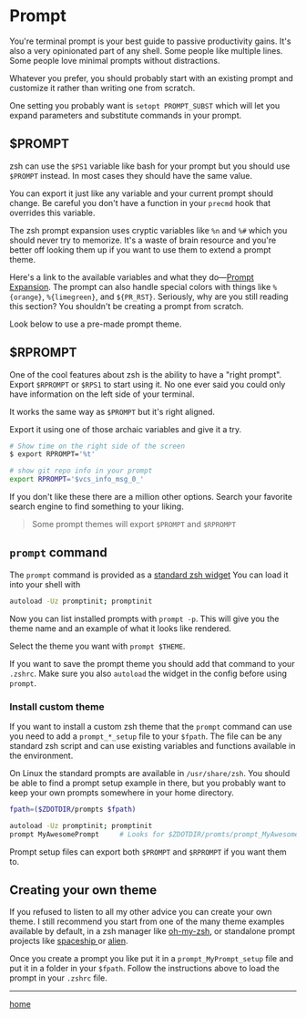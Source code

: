 # Prompt

You're terminal prompt is your best guide to passive productivity gains.
It's also a very opinionated part of any shell.
Some people like multiple lines.
Some people love minimal prompts without distractions.

Whatever you prefer, you should probably start with an existing prompt and customize it rather than writing one from scratch.

One setting you probably want is `setopt PROMPT_SUBST` which will let you expand parameters and substitute commands in your prompt.

## $PROMPT

zsh can use the `$PS1` variable like bash for your prompt but you should use `$PROMPT` instead.
In most cases they should have the same value.

You can export it just like any variable and your current prompt should change.
Be careful you don't have a function in your `precmd` hook that overrides this variable.

The zsh prompt expansion uses cryptic variables like `%n` and `%#` which you should never try to memorize.
It's a waste of brain resource and you're better off looking them up if you want to use them to extend a prompt theme.

Here's a link to the available variables and what they do&mdash;[Prompt Expansion](http://zsh.sourceforge.net/Doc/Release/Prompt-Expansion.html).
The prompt can also handle special colors with things like `%{orange}`, `%{limegreen}`, and `${PR_RST}`.
Seriously, why are you still reading this section?
You shouldn't be creating a prompt from scratch.

Look below to use a pre-made prompt theme.

## $RPROMPT

One of the cool features about zsh is the ability to have a "right prompt".
Export `$RPROMPT` or `$RPS1` to start using it.
No one ever said you could only have information on the left side of your terminal.

It works the same way as `$PROMPT` but it's right aligned.

Export it using one of those archaic variables and give it a try.

```bash
# Show time on the right side of the screen
$ export RPROMPT='%t'

# show git repo info in your prompt
export RPROMPT='$vcs_info_msg_0_'
```

If you don't like these there are a million other options.
Search your favorite search engine to find something to your liking.

> Some prompt themes will export `$PROMPT` and `$RPROMPT`

## `prompt` command

The `prompt` command is provided as a [standard zsh widget](https://github.com/zsh-users/zsh/blob/master/Functions/Prompts/promptinit)
You can load it into your shell with

```bash
autoload -Uz promptinit; promptinit
```

Now you can list installed prompts with `prompt -p`.
This will give you the theme name and an example of what it looks like rendered.

Select the theme you want with `prompt $THEME`.

If you want to save the prompt theme you should add that command to your `.zshrc`.
Make sure you also `autoload` the widget in the config before using `prompt`.

### Install custom theme

If you want to install a custom zsh theme that the `prompt` command can use you need to add a `prompt_*_setup` file to your `$fpath`.
The file can be any standard zsh script and can use existing variables and functions available in the environment.

On Linux the standard prompts are available in `/usr/share/zsh`.
You should be able to find a prompt setup example in there, but you probably want to keep your own prompts somewhere in your home directory.

```bash
fpath=($ZDOTDIR/prompts $fpath)

autoload -Uz promptinit; promptinit
prompt MyAwesomePrompt     # Looks for $ZDOTDIR/promts/prompt_MyAwesomePrompt_setup
```

Prompt setup files can export both `$PROMPT` and `$RPROMPT` if you want them to.

## Creating your own theme

If you refused to listen to all my other advice you can create your own theme.
I still recommend you start from one of the many theme examples available by default, in a zsh manager like [oh-my-zsh](https://github.com/robbyrussell/oh-my-zsh/tree/master/themes), or standalone prompt projects like [ spaceship ]( https://github.com/denysdovhan/spaceship-prompt ) or [alien](https://github.com/eendroroy/alien).

Once you create a prompt you like put it in a `prompt_MyPrompt_setup` file and put it in a folder in your `$fpath`.
Follow the instructions above to load the prompt in your `.zshrc` file.

---

[home](../../README.md)
